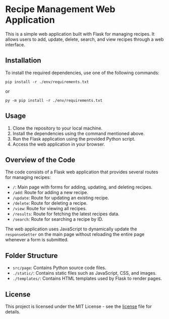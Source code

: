 # Recipe Management Web Application

This is a simple web application built with Flask for managing recipes. It allows users to add, update, delete, search, and view recipes through a web interface.

## Installation

To install the required dependencies, use one of the following commands:

```
pip install -r ./env/requirements.txt
```

or

```
py -m pip install -r ./env/requirements.txt
```

## Usage

1. Clone the repository to your local machine.
2. Install the dependencies using the command mentioned above.
3. Run the Flask application using the provided Python script.
4. Access the web application in your browser.

## Overview of the Code

The code consists of a Flask web application that provides several routes for managing recipes:

- `/`: Main page with forms for adding, updating, and deleting recipes.
- `/add`: Route for adding a new recipe.
- `/update`: Route for updating an existing recipe.
- `/delete`: Route for deleting a recipe.
- `/view`: Route for viewing all recipes.
- `/results`: Route for fetching the latest recipes data.
- `/search`: Route for searching a recipe by ID.

The web application uses JavaScript to dynamically update the `responseGetter` on the main page without reloading the entire page whenever a form is submitted.

## Folder Structure

- `src/page`: Contains Python source code files.
- `./static/`: Contains static files such as JavaScript, CSS, and images.
- `./templates/`: Contains HTML templates used by Flask to render pages.

## License

This project is licensed under the MIT License - see the [license](license) file for details.
